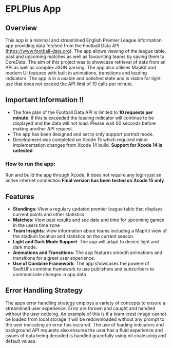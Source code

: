 # EPLPlus App 

## Overview
This app is a minimal and streamlined English Premier League information app providing data fetched from the Football Data API (https://www.football-data.org). The app allows viewing of the league table, past and upcoming matches as well as favouriting teams by saving them to CoreData.
The aim of this project was to showcase retrieval of data from an API as well as complex JSON parsing. The app also utilises MapKit and modern UI features with built in animations, transitions and loading indicators. The app is in a usable and polished state and is viable for light use that does not exceed the API limit of 10 calls per minute.

## Important Information ‼️
- The free plan of the Football Data API is limited to **10 requests per minute**. If this is exceeded the loading indicator will continue to be displayed and the data will not load. Please wait 60 seconds before making another API request.
- The app has been designed and set to only support portrait mode.
- Development was completed on Xcode 15 which required minor implementation changes from Xcode 14 build. **Support for Xcode 14 is untested**


  
### How to run the app:
Run and build the app through Xcode. It does not require any login just an active internet connection
**Final version has been tested on Xcode 15 only**

## Features
- **Standings**: View a regulary updated premier league table that displays current points and other statistics 
- **Matches**: View past results and see date and time for upcoming games in the users time zone
- **Team Insights**: View information about teams including a MapKit view of the stadium location and statistics on the current season.
- **Light and Dark Mode Support**: The app will adapt to device light and dark mode.
- **Animations and Transitions**: The app features smooth animations and transitions for a great user experience.
- **Use of Combine Framework**: The app showcases the powere of SwiftUI's combine framework to use publishers and subscribers to communicate changes in app data
  

## Error Handling Strategy
The apps error handling strategy employs a variety of concepts to ensure a streamlined user experience. Error are thrown and caught and handled without the user noticing.
An example of this is if a team crest image cannot be loaded from local storage it will be redownloaded without any prompt to the user indicating an error has occured. 
The use of loading indicators and background API requests also ensures the user has a fluid experience and issues of data being decoded is handled gracefully using nil coalescing and default values.
